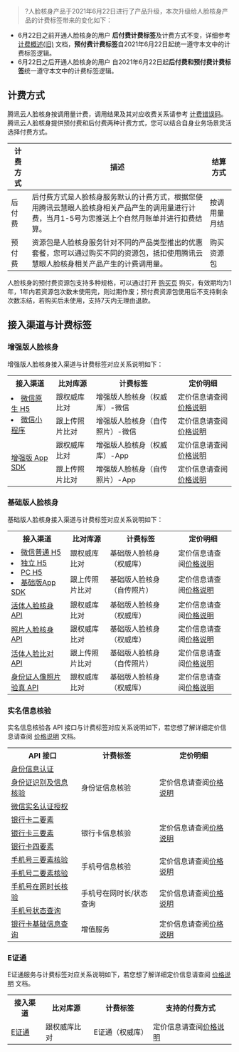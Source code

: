 >?人脸核身产品于2021年6月22日进行了产品升级，本次升级给人脸核身产品的计费标签带来的变化如下：
- 6月22日之前开通人脸核身的用户
**后付费计费标签**及计费方式不变，详细参考 [计费概述(旧)](https://cloud.tencent.com/document/product/1007/31005) 文档，**预付费计费标签**自2021年6月22日起统一遵守本文中的计费标签逻辑。
- 6月22日之后开通人脸核身的用户
自2021年6月22日起**后付费和预付费计费标签**统一遵守本文中的计费标签逻辑。


## 计费方式
腾讯云人脸核身按调用量计费，调用结果及其对应收费关系请参考 [计费错误码](https://cloud.tencent.com/document/product/1007/48021)。
腾讯云人脸核身提供预付费和后付费两种计费方式，您可以结合自身业务场景灵活选择付费方式。 

|   计费方式|  描述  | 结算方式|
|-----------|-------|-------|
|后付费|后付费方式是人脸核身服务默认的计费方式，根据您使用腾讯云慧眼人脸核身相关产品产生的调用量进行计费，当月1-5号为您推送上个自然月账单并进行扣费结算。 |按调用量月结|
|预付费|资源包是人脸核身服务针对不同的产品类型推出的优惠套餐，您可以通过购买不同的资源包，抵扣使用腾讯云慧眼人脸核身相关产品产生的计费调用量。|购买资源包|

人脸核身的预付费资源包支持多种规格，可以通过打开 [购买页](https://buy.cloud.tencent.com/iai_faceid) 购买，有效期均为1年，1年内若资源包次数未使用完，则过期作废；预付费资源包使用后不支持剩余次数冻结，若购买后未使用，支持7天内无理由退款。

## 接入渠道与计费标签

### 增强版人脸核身
增强版人脸核身接入渠道与计费标签对应关系说明如下：

<table>
    <tr>
        <th>接入渠道</th>
				<th>比对库源</th>
        <th>计费标签</th>
			<th>定价明细</th>
    </tr>
    <tr>
        <td rowspan =2>
            <li><a href="https://cloud.tencent.com/document/product/1007/42656">微信原生 H5</a></li><li><a href="https://cloud.tencent.com/document/product/1007/31071">微信小程序</a></li>
				</td>
				<td>跟权威库比对</td>
			 <td>增强版人脸核身（权威库）-微信</td>
			 	<td>定价信息请查阅<a href="https://cloud.tencent.com/document/product/1007/56804#.E5.A2.9E.E5.BC.BA.E7.89.88.E4.BA.BA.E8.84.B8.E6.A0.B8.E8.BA.AB.E4.BB.B7.E6.A0.BC.E8.AF.B4.E6.98.8E">价格说明</a></td>        
    </tr>
		   <tr>
			 <td>跟上传照片比对</td>
			 <td>增强版人脸核身（自传照片）-微信</td>
			 <td>定价信息请查阅<a href="https://cloud.tencent.com/document/product/1007/56804#.E5.A2.9E.E5.BC.BA.E7.89.88.E4.BA.BA.E8.84.B8.E6.A0.B8.E8.BA.AB.E4.BB.B7.E6.A0.BC.E8.AF.B4.E6.98.8E">价格说明</a></td> 
			  </tr>
			   <tr>
                   <td rowspan =2><a href="https://cloud.tencent.com/document/product/1007/57617">增强版 App SDK</a>
				</td>
				<td>跟权威库比对</td>
				<td>增强版人脸核身（权威库）-App</td>
		<td>定价信息请查阅<a href="https://cloud.tencent.com/document/product/1007/56804#.E5.A2.9E.E5.BC.BA.E7.89.88.E4.BA.BA.E8.84.B8.E6.A0.B8.E8.BA.AB.E4.BB.B7.E6.A0.BC.E8.AF.B4.E6.98.8E">价格说明</a></td> 
    </tr>
		   <tr>
	 <td>跟上传照片比对</td><td>增强版人脸核身（自传照片）-App</td>
			 	<td>定价信息请查阅<a href="https://cloud.tencent.com/document/product/1007/56804#.E5.A2.9E.E5.BC.BA.E7.89.88.E4.BA.BA.E8.84.B8.E6.A0.B8.E8.BA.AB.E4.BB.B7.E6.A0.BC.E8.AF.B4.E6.98.8E">价格说明</a></td> 
			  </tr>
</table>

### 基础版人脸核身

基础版人脸核身接入渠道与计费标签对应关系说明如下：

<table>
    <tr>
        <th>接入渠道</th>
				<th>比对库源</th>
        <th>计费标签</th>
			<th>定价明细</th>
    </tr>
    <tr>
        <td rowspan =2>
				<li><a href="https://cloud.tencent.com/document/product/1007/42656">微信普通 H5</a></li><li><a href="https://cloud.tencent.com/document/product/1007/35883">独立 H5</a></li><li><a href="https://cloud.tencent.com/document/product/1007/35893">PC H5</a></li><li><a href="https://cloud.tencent.com/document/product/1007/35866">基础版App SDK</a></li>
				</td>
				<td>跟权威库比对</td>
			 <td>基础版人脸核身（权威库）</td>
			 	<td>定价信息请查阅<a href="https://cloud.tencent.com/document/product/1007/56804#.E5.9F.BA.E7.A1.80.E7.89.88.E4.BA.BA.E8.84.B8.E6.A0.B8.E8.BA.AB.E4.BB.B7.E6.A0.BC.E8.AF.B4.E6.98.8E">价格说明</a></td>       
    </tr>
		   <tr>
			 <td>跟上传照片比对</td>
			 <td>基础版人脸核身（自传照片）</td>
			 <td>定价信息请查阅<a href="https://cloud.tencent.com/document/product/1007/56804#.E5.9F.BA.E7.A1.80.E7.89.88.E4.BA.BA.E8.84.B8.E6.A0.B8.E8.BA.AB.E4.BB.B7.E6.A0.BC.E8.AF.B4.E6.98.8E">价格说明</a></td> 
			  </tr>
			   <tr>
                   <td><a href="https://cloud.tencent.com/document/product/1007/31818">活体人脸核身 API</a>
				</td>
				<td>跟权威库比对</td><td>基础版人脸核身（权威库）</td>
						 	<td>定价信息请查阅<a href="https://cloud.tencent.com/document/product/1007/56804#.E5.9F.BA.E7.A1.80.E7.89.88.E4.BA.BA.E8.84.B8.E6.A0.B8.E8.BA.AB.E4.BB.B7.E6.A0.BC.E8.AF.B4.E6.98.8E">价格说明</a></td> 
    </tr>
		   <tr>
			 <td><a href="https://cloud.tencent.com/document/product/1007/31820">照片人脸核身 API</a></td>
			 <td>跟权威库比对</td><td>基础版人脸核身（权威库）</td>
			 	<td>定价信息请查阅<a href="https://cloud.tencent.com/document/product/1007/56804#.E5.9F.BA.E7.A1.80.E7.89.88.E4.BA.BA.E8.84.B8.E6.A0.B8.E8.BA.AB.E4.BB.B7.E6.A0.BC.E8.AF.B4.E6.98.8E">价格说明</a></td> 
			  </tr>
    <tr>
			 <td><a href="https://cloud.tencent.com/document/product/1007/31819">活体人脸比对 API</a></td><td>跟上传照片比对</td>
			 <td>基础版人脸核身（自传照片）</td>
			 	<td>定价信息请查阅<a href="https://cloud.tencent.com/document/product/1007/56804#.E5.9F.BA.E7.A1.80.E7.89.88.E4.BA.BA.E8.84.B8.E6.A0.B8.E8.BA.AB.E4.BB.B7.E6.A0.BC.E8.AF.B4.E6.98.8E">价格说明</a></td> 
			  </tr>
				    <tr>
			 <td><a href="https://cloud.tencent.com/document/product/1007/47276">身份证人像照片验真 API</a></td><td>跟权威库比对</td>
			 <td>基础版人脸核身（权威库）</td>
			 	<td>定价信息请查阅<a href="https://cloud.tencent.com/document/product/1007/56804#.E5.9F.BA.E7.A1.80.E7.89.88.E4.BA.BA.E8.84.B8.E6.A0.B8.E8.BA.AB.E4.BB.B7.E6.A0.BC.E8.AF.B4.E6.98.8E">价格说明</a></td> 
			  </tr>
</table>





### 实名信息核验

实名信息核验各 API 接口与计费标签对应关系说明如下，若您想了解详细定价信息请查阅 [价格说明](https://cloud.tencent.com/document/product/1007/56804) 文档。

<table>
    <tr>
        <th> API 接口</th>
        <th>计费标签</th>
			<th>定价明细</th>
    </tr>	 
				 <tr>
			 <td><a href="https://cloud.tencent.com/document/product/1007/33188">身份信息认证</a></td>
			 <td rowspan =3>身份证信息核验</td>
			 			 	<td rowspan =3>定价信息请查阅<a href="https://cloud.tencent.com/document/product/1007/56804#.E5.AE.9E.E5.90.8D.E4.BF.A1.E6.81.AF.E6.A0.B8.E9.AA.8C.E4.BB.B7.E6.A0.BC.E8.AF.B4.E6.98.8E">价格说明</a></td>
			  </tr>
				<tr>
			 <td><a href="https://cloud.tencent.com/document/product/1007/37980">身份证识别及信息核验</a></td>
			  </tr>
		<tr>
		<td><a href="https://cloud.tencent.com/document/product/1007/51441">微信实名认证授权</a></td>
			  </tr>	
								 <tr>
			 <td><a href="https://cloud.tencent.com/document/product/1007/35776">银行卡二要素</a></td>
			 <td rowspan =3>银行卡信息核验</td>
<td rowspan =3>定价信息请查阅<a href="https://cloud.tencent.com/document/product/1007/56804#.E5.AE.9E.E5.90.8D.E4.BF.A1.E6.81.AF.E6.A0.B8.E9.AA.8C.E4.BB.B7.E6.A0.BC.E8.AF.B4.E6.98.8E">价格说明</a></td>
			  </tr>
				 <tr>
			 <td><a href="https://cloud.tencent.com/document/product/1007/33848">银行卡三要素</a></td>
			  </tr>
				<tr>
			 <td><a href="https://cloud.tencent.com/document/product/1007/35775">银行卡四要素</a></td>
			  </tr>
				<tr>
				 <td><a href="https://cloud.tencent.com/document/product/1007/39765">手机号三要素核验</a></td>
			 <td rowspan =2>手机号信息核验</td>
<td rowspan =2>定价信息请查阅<a href="https://cloud.tencent.com/document/product/1007/56804#.E5.AE.9E.E5.90.8D.E4.BF.A1.E6.81.AF.E6.A0.B8.E9.AA.8C.E4.BB.B7.E6.A0.BC.E8.AF.B4.E6.98.8E">价格说明</a></td>
			  </tr>
			 <tr>
			 <td><a href="https://cloud.tencent.com/document/product/1007/50364">手机号二要素核验</a></td>
			  </tr>
				<tr>
			 <td><a href="https://cloud.tencent.com/document/product/1007/40546">手机号在网时长核验</a></td>
			  <td rowspan =2>手机号在网时长/状态查询</td>
<td rowspan =2>定价信息请查阅<a href="https://cloud.tencent.com/document/product/1007/56804#.E5.AE.9E.E5.90.8D.E4.BF.A1.E6.81.AF.E6.A0.B8.E9.AA.8C.E4.BB.B7.E6.A0.BC.E8.AF.B4.E6.98.8E">价格说明</a></td>
			  </tr>
			 <tr>
			 <td><a href="https://cloud.tencent.com/document/product/1007/40545">手机号状态查询</a></td>
			  </tr>
				<tr>
			 <td><a href="https://cloud.tencent.com/document/product/1007/47837">银行卡基础信息查询</a></td>
			 <td>增值服务</td>
<td>定价信息请查阅<a href="https://cloud.tencent.com/document/product/1007/56804#.E5.AE.9E.E5.90.8D.E4.BF.A1.E6.81.AF.E6.A0.B8.E9.AA.8C.E4.BB.B7.E6.A0.BC.E8.AF.B4.E6.98.8E">价格说明</a></td>
			  </tr>
</table>


### E证通

E证通服务与计费标签对应关系说明如下，若您想了解详细定价信息请查阅 [价格说明](https://cloud.tencent.com/document/product/1007/56804) 文档。

<table>
    <tr>
        <th>接入渠道</th>
				<th>比对库源</th>
        <th>计费标签</th>
			<th>支持的付费方式</th>
    </tr>
			   <tr>
                   <td ><a href="https://cloud.tencent.com/document/product/1007/54116">E证通</a>
				</td>
				<td>跟权威库比对</td>
				<td>E证通（权威库）</td>
<td>定价信息请查阅<a href="https://cloud.tencent.com/document/product/1007/56804#.E5.AE.9E.E5.90.8D.E4.BF.A1.E6.81.AF.E6.A0.B8.E9.AA.8C.E4.BB.B7.E6.A0.BC.E8.AF.B4.E6.98.8E">价格说明</a></td>
    </tr>
</table>


